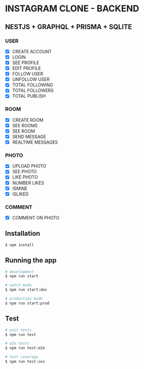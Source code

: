# INSTAGRAM CLONE - BACKEND
## NESTJS + GRAPHQL + PRISMA + SQLITE

### USER
- [x] CREATE ACCOUNT
- [x] LOGIN
- [x] SEE PROFILE
- [x] EDIT PROFILE
- [x] FOLLOW USER
- [x] UNFOLLOW USER
- [x] TOTAL FOLLOWING
- [x] TOTAL FOLLOWERS
- [x] TOTAL PUBLISH

### ROOM
- [x] CREATE ROOM
- [x] SEE ROOMS
- [x] SEE ROOM
- [x] SEND MESSAGE
- [x] REALTIME MESSAGES

### PHOTO
- [x] UPLOAD PHOTO
- [x] SEE PHOTO
- [x] LIKE PHOTO
- [x] NUMBER LIKES
- [x] ISMINE
- [x] ISLIKED

### COMMENT
- [x] COMMENT ON PHOTO

## Installation

```bash
$ npm install
```

## Running the app

```bash
# development
$ npm run start

# watch mode
$ npm run start:dev

# production mode
$ npm run start:prod
```

## Test

```bash
# unit tests
$ npm run test

# e2e tests
$ npm run test:e2e

# test coverage
$ npm run test:cov
```
